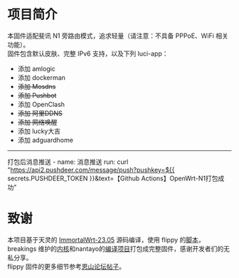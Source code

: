 # 项目简介
本固件适配斐讯 N1 旁路由模式，追求轻量（请注意：不具备 PPPoE、WiFi 相关功能）。<br>
固件包含默认皮肤、完整 IPv6 支持，以及下列 luci-app：<br>
- 添加 amlogic
- 添加 dockerman
- <del>添加 Mosdns </del>
- <del>添加 Pushbot </del>
- 添加 OpenClash
- <del>添加 阿里DDNS </del>
- <del> 添加 网络唤醒 <del>
- 添加 lucky大吉
- 添加 adguardhome
***
打包后消息推送
    - name: 消息推送
      run: curl "https://api2.pushdeer.com/message/push?pushkey=${{ secrets.PUSHDEER_TOKEN }}&text=【Github Actions】OpenWrt-N1打包成功"

# 致谢
本项目基于天灵的 [ImmortalWrt-23.05](https://github.com/immortalwrt/immortalwrt/tree/openwrt-23.05) 源码编译，使用 flippy 的[脚本](https://github.com/unifreq/openwrt_packit)， breakings 维护的[内核](https://github.com/breakings/OpenWrt/releases/tag/kernel_stable)和nantayo的[编译项目](https://github.com/nantayo/N1-OpenWrt)打包成完整固件，感谢开发者们的无私分享。<br>
flippy 固件的更多细节参考[恩山论坛帖子](https://www.right.com.cn/forum/thread-4076037-1-1.html)。
